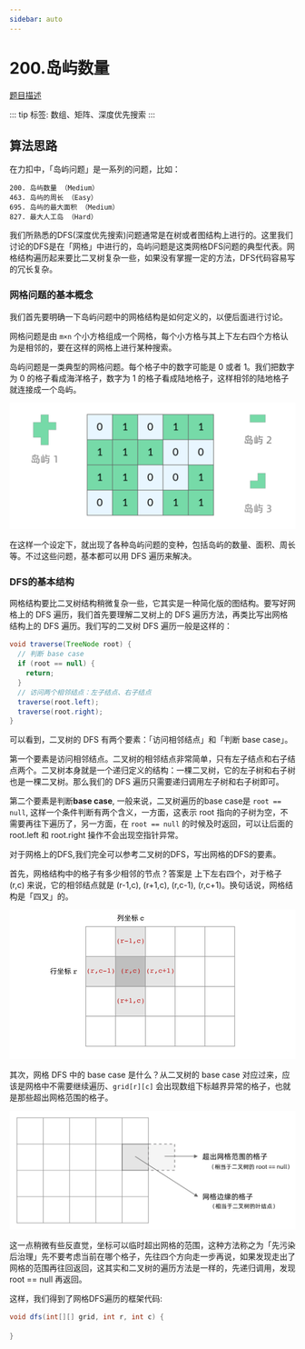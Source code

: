 ```yaml
---
sidebar: auto
---
```


# 200.岛屿数量
[题目描述](https://leetcode.cn/problems/number-of-islands/)

::: tip
标签: 数组、矩阵、深度优先搜索
:::

## 算法思路
在力扣中，「岛屿问题」是一系列的问题，比如：
```
200. 岛屿数量 （Medium）
463. 岛屿的周长 （Easy）
695. 岛屿的最大面积 （Medium）
827. 最大人工岛 （Hard）
```

我们所熟悉的DFS(深度优先搜索)问题通常是在树或者图结构上进行的。这里我们讨论的DFS是在「网格」中进行的，岛屿问题是这类网格DFS问题的典型代表。网格结构遍历起来要比二叉树复杂一些，如果没有掌握一定的方法，DFS代码容易写的冗长复杂。

### 网格问题的基本概念

我们首先要明确一下岛屿问题中的网格结构是如何定义的，以便后面进行讨论。

网格问题是由 `m×n` 个小方格组成一个网格，每个小方格与其上下左右四个方格认为是相邻的，要在这样的网格上进行某种搜索。


岛屿问题是一类典型的网格问题。每个格子中的数字可能是 0 或者 1。我们把数字为 0 的格子看成海洋格子，数字为 1 的格子看成陆地格子，这样相邻的陆地格子就连接成一个岛屿。

![网格问题定义](../../images/leetcode/200/01.jpeg)

在这样一个设定下，就出现了各种岛屿问题的变种，包括岛屿的数量、面积、周长等。不过这些问题，基本都可以用 DFS 遍历来解决。


### DFS的基本结构
网格结构要比二叉树结构稍微复杂一些，它其实是一种简化版的图结构。要写好网格上的 DFS 遍历，我们首先要理解二叉树上的 DFS 遍历方法，再类比写出网格结构上的 DFS 遍历。我们写的二叉树 DFS 遍历一般是这样的：

```java
void traverse(TreeNode root) {
  // 判断 base case
  if (root == null) {
    return;
  }
  // 访问两个相邻结点：左子结点、右子结点
  traverse(root.left);
  traverse(root.right);
}
```

可以看到，二叉树的 DFS 有两个要素：「访问相邻结点」和「判断 base case」。

第一个要素是访问相邻结点。二叉树的相邻结点非常简单，只有左子结点和右子结点两个。二叉树本身就是一个递归定义的结构：一棵二叉树，它的左子树和右子树也是一棵二叉树。那么我们的 DFS 遍历只需要递归调用左子树和右子树即可。

第二个要素是判断**base case**, 一般来说，二叉树遍历的base case是 `root == null`, 这样一个条件判断有两个含义，一方面，这表示 root 指向的子树为空，不需要再往下遍历了，另一方面，在 `root == null` 的时候及时返回，可以让后面的 root.left 和 root.right 操作不会出现空指针异常。

对于网格上的DFS,我们完全可以参考二叉树的DFS，写出网格的DFS的要素。

首先，网格结构中的格子有多少相邻的节点？答案是 上下左右四个，对于格子 (r,c) 来说，它的相邻结点就是 (r-1,c), (r+1,c), (r,c-1), (r,c+1)。换句话说，网格结构是「四叉」的。



![网格问题定义](../../images/leetcode/200/02.jpeg)

其次，网格 DFS 中的 base case 是什么？从二叉树的 base case 对应过来，应该是网格中不需要继续遍历、`grid[r][c]` 会出现数组下标越界异常的格子，也就是那些超出网格范围的格子。

![网格问题定义](../../images/leetcode/200/03.jpeg)

这一点稍微有些反直觉，坐标可以临时超出网格的范围，这种方法称之为「先污染后治理」先不要考虑当前在哪个格子，先往四个方向走一步再说，如果发现走出了网格的范围再往回返回，这其实和二叉树的遍历方法是一样的，先递归调用，发现root == null 再返回。

这样，我们得到了网格DFS遍历的框架代码:

```java
void dfs(int[][] grid, int r, int c) {
  
}
```





